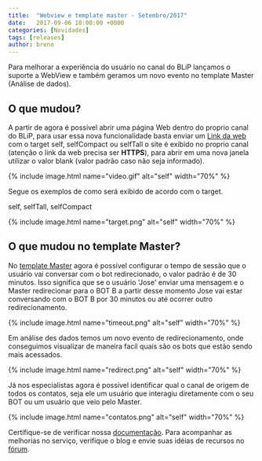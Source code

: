 ```yaml
---
title:  "Webview e template master - Setembro/2017"
date:   2017-09-06 10:00:00 +0000
categories: [Novidades]
tags: [releases]
author: breno
---
```


Para melhorar a experiência do usuário no canal do BLiP lançamos o suporte a WebView e também geramos um novo evento no template Master (Análise de dados).

<!--preview-->

## O que mudou?

A partir de agora é possível abrir uma página Web dentro do proprio canal do BLiP, para usar essa nova funcionalidade basta enviar um [Link da web](https://portal.blip.ai/#/docs/content-types/web-link) com o target self, selfCompact ou selfTall o site é exibido no proprio canal (atenção o link da web precisa ser **HTTPS**), para abrir em uma nova janela utilizar o valor blank (valor padrão caso não seja informado).

{% include image.html name="video.gif" alt="self" width="70%" %}

Segue os exemplos de como será exibido de acordo com o target.

self, selfTall, selfCompact

{% include image.html name="target.png" alt="self" width="70%" %}

## O que mudou no template Master?

No [template Master](http://blog.blip.ai/2017/05/31/novidades-plataforma.html) agora é possível configurar o tempo de sessão que o usuário vai conversar com o bot redirecionado, o valor padrão é de 30 minutos. Isso significa que se o usuário 'Jose' enviar uma mensagem e o Master redirecionar para o BOT B a partir desse momento Jose vai estar conversando com o BOT B por 30 minutos ou até ocorrer outro redirecionamento.

{% include image.html name="timeout.png" alt="self" width="70%" %}

Em análise des dados temos um novo evento de redirecionamento, onde conseguimos visualizar de maneira facíl quais são os bots que estão sendo mais acessados.

{% include image.html name="redirect.png" alt="self" width="70%" %}

Já nos especialistas agora é possível identificar qual o canal de origem de todos os contatos, seja ele um usuário que interagiu diretamente com o seu BOT ou um usuário que veio pelo Master.

{% include image.html name="contatos.png" alt="self" width="70%" %}

Certifique-se de verificar nossa [documentação](https://portal.blip.ai/#/docs/). Para acompanhar as melhorias no serviço, verifique o blog e envie suas idéias de recursos no [fórum](http://forum.blip.ai).

